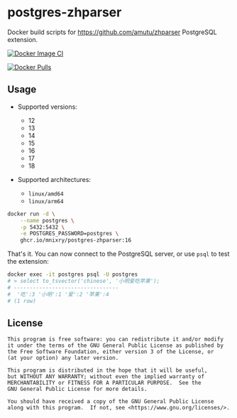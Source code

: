 # postgres-zhparser

Docker build scripts for <https://github.com/amutu/zhparser> PostgreSQL extension.

[![Docker Image CI](https://github.com/mnixry/postgres-zhparser/actions/workflows/main.yml/badge.svg)](https://github.com/mnixry/postgres-zhparser/actions/workflows/main.yml)

[![Docker Pulls](https://img.shields.io/docker/pulls/mixdeve/postgres-zhparser?style=for-the-badge)](https://hub.docker.com/r/mixdeve/postgres-zhparser)


## Usage

- Supported versions:
  - 12
  - 13
  - 14
  - 15
  - 16
  - 17
  - 18

- Supported architectures:
  - `linux/amd64`
  - `linux/arm64`

```bash
docker run -d \
    --name postgres \
    -p 5432:5432 \
    -e POSTGRES_PASSWORD=postgres \
    ghcr.io/mnixry/postgres-zhparser:16
```

That's it. You can now connect to the PostgreSQL server, or use `psql` to test the extension:

```bash
docker exec -it postgres psql -U postgres
# > select to_tsvector('chinese', '小明爱吃苹果');
# ---------------------------------
#  '吃':3 '小明':1 '爱':2 '苹果':4
# (1 row)
```

## License

    This program is free software: you can redistribute it and/or modify
    it under the terms of the GNU General Public License as published by
    the Free Software Foundation, either version 3 of the License, or
    (at your option) any later version.

    This program is distributed in the hope that it will be useful,
    but WITHOUT ANY WARRANTY; without even the implied warranty of
    MERCHANTABILITY or FITNESS FOR A PARTICULAR PURPOSE.  See the
    GNU General Public License for more details.

    You should have received a copy of the GNU General Public License
    along with this program.  If not, see <https://www.gnu.org/licenses/>.
